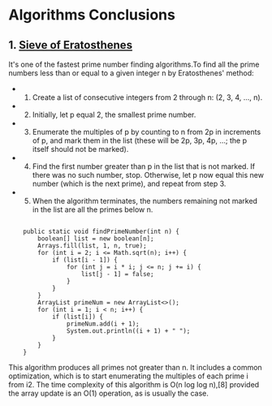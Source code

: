 # Algorithms Conclusions

## 1. [Sieve of Eratosthenes](https://en.wikipedia.org/wiki/Sieve_of_Eratosthenes)
It's one of the fastest prime number finding algorithms.To find all the prime numbers less than or equal to a given integer n by Eratosthenes' method:
* 1. Create a list of consecutive integers from 2 through n: (2, 3, 4, ..., n).
* 2. Initially, let p equal 2, the smallest prime number.
* 3. Enumerate the multiples of p by counting to n from 2p in increments of p, and mark them in the list (these will be 2p, 3p, 4p, ...; the p itself should not be marked).
* 4. Find the first number greater than p in the list that is not marked. If there was no such number, stop. Otherwise, let p now equal this new number (which is the next prime), and repeat from step 3.
* 5. When the algorithm terminates, the numbers remaining not marked in the list are all the primes below n.
<pre><code>
    public static void findPrimeNumber(int n) {
        boolean[] list = new boolean[n];
        Arrays.fill(list, 1, n, true);
        for (int i = 2; i <= Math.sqrt(n); i++) {
            if (list[i - 1]) {
                for (int j = i * i; j <= n; j += i) {
                    list[j - 1] = false;
                }
            }
        }
        ArrayList<Integer> primeNum = new ArrayList<>();
        for (int i = 1; i < n; i++) {
            if (list[i]) {
                primeNum.add(i + 1);
                System.out.println((i + 1) + " ");
            }
        }
    }
</code></pre>
This algorithm produces all primes not greater than n. It includes a common optimization, which is to start enumerating the multiples of each prime i from i2. The time complexity of this algorithm is O(n log log n),[8] provided the array update is an O(1) operation, as is usually the case.
